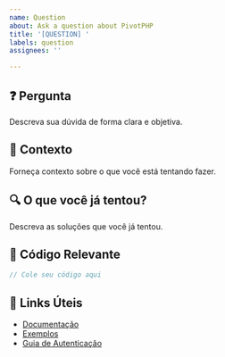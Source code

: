 ```yaml
---
name: Question
about: Ask a question about PivotPHP
title: '[QUESTION] '
labels: question
assignees: ''

---
```


## ❓ Pergunta
Descreva sua dúvida de forma clara e objetiva.

## 📖 Contexto
Forneça contexto sobre o que você está tentando fazer.

## 🔍 O que você já tentou?
Descreva as soluções que você já tentou.

## 📝 Código Relevante
```php
// Cole seu código aqui
```

## 🔗 Links Úteis
- [Documentação](https://github.com/CAFernandes/pivotphp-core/wiki)
- [Exemplos](https://github.com/CAFernandes/pivotphp-core/tree/main/examples)
- [Guia de Autenticação](https://github.com/CAFernandes/pivotphp-core/blob/main/docs/pt-br/AUTH_MIDDLEWARE.md)
